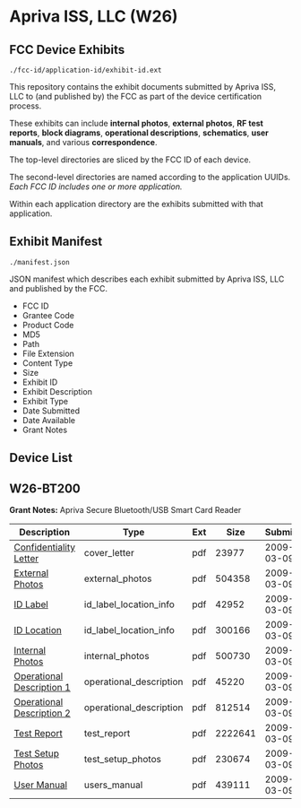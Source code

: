 # Apriva ISS, LLC (W26)
## FCC Device Exhibits

```
./fcc-id/application-id/exhibit-id.ext
```

This repository contains the exhibit documents submitted by Apriva ISS, LLC to (and published by) the FCC as part of the device certification process.

These exhibits can include **internal photos**, **external photos**, **RF test reports**, **block diagrams**, **operational descriptions**, **schematics**, **user manuals**, and various **correspondence**.

The top-level directories are sliced by the FCC ID of each device.

The second-level directories are named according to the application UUIDs. *Each FCC ID includes one or more application.*

Within each application directory are the exhibits submitted with that application. 

## Exhibit Manifest

```
./manifest.json
```

JSON manifest which describes each exhibit submitted by Apriva ISS, LLC and published by the FCC.

- FCC ID
- Grantee Code
- Product Code
- MD5
- Path
- File Extension
- Content Type
- Size
- Exhibit ID
- Exhibit Description
- Exhibit Type
- Date Submitted
- Date Available
- Grant Notes

## Device List
## W26-BT200
**Grant Notes:** Apriva Secure Bluetooth/USB Smart Card Reader

| Description | Type | Ext | Size | Submitted | Available |
| ----------- | ---- | --- | ---- | --------- | --------- |
| [Confidentiality Letter](W26-BT200/6f8209ebf5994b0daedcf922f8814125/1078294.pdf) | cover_letter | pdf | 23977 | 2009-03-09 | 2009-03-10 |
| [External Photos](W26-BT200/6f8209ebf5994b0daedcf922f8814125/1078285.pdf) | external_photos | pdf | 504358 | 2009-03-09 | 2009-03-10 |
| [ID Label](W26-BT200/6f8209ebf5994b0daedcf922f8814125/1078286.pdf) | id_label_location_info | pdf | 42952 | 2009-03-09 | 2009-03-10 |
| [ID Location](W26-BT200/6f8209ebf5994b0daedcf922f8814125/1078288.pdf) | id_label_location_info | pdf | 300166 | 2009-03-09 | 2009-03-10 |
| [Internal Photos](W26-BT200/6f8209ebf5994b0daedcf922f8814125/1078287.pdf) | internal_photos | pdf | 500730 | 2009-03-09 | 2009-03-10 |
| [Operational Description 1](W26-BT200/6f8209ebf5994b0daedcf922f8814125/1078289.pdf) | operational_description | pdf | 45220 | 2009-03-09 | 2009-03-10 |
| [Operational Description 2](W26-BT200/6f8209ebf5994b0daedcf922f8814125/695527.pdf) | operational_description | pdf | 812514 | 2009-03-09 | 2009-03-10 |
| [Test Report](W26-BT200/6f8209ebf5994b0daedcf922f8814125/1078291.pdf) | test_report | pdf | 2222641 | 2009-03-09 | 2009-03-10 |
| [Test Setup Photos](W26-BT200/6f8209ebf5994b0daedcf922f8814125/1078292.pdf) | test_setup_photos | pdf | 230674 | 2009-03-09 | 2009-03-10 |
| [User Manual](W26-BT200/6f8209ebf5994b0daedcf922f8814125/1078293.pdf) | users_manual | pdf | 439111 | 2009-03-09 | 2009-03-10 |
